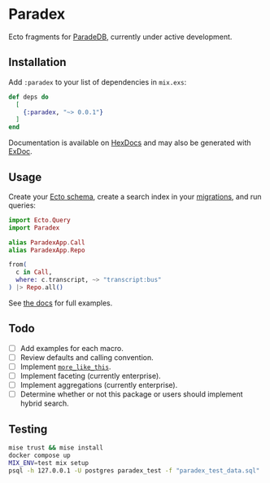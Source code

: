 # Paradex

Ecto fragments for [ParadeDB](https://www.paradedb.com/), currently under active development.

## Installation

Add `:paradex` to your list of dependencies in `mix.exs`:

<!-- BEGIN: VERSION -->
```elixir
def deps do
  [
    {:paradex, "~> 0.0.1"}
  ]
end
```
<!-- END: VERSION -->

Documentation is available on [HexDocs](https://hexdocs.pm/paradex/readme.html) and may also be generated with [ExDoc](https://github.com/elixir-lang/ex_doc).

## Usage

Create your [Ecto schema](./test/support/paradex_app/call.ex), create a search index in your [migrations](./priv/repo/migrations/20241013014316_setup.exs), and run queries:
```elixir
import Ecto.Query
import Paradex

alias ParadexApp.Call
alias ParadexApp.Repo

from(
  c in Call,
  where: c.transcript, ~> "transcript:bus"
) |> Repo.all()
```

See [the docs](https://hexdocs.pm/paradex/readme.html) for full examples.

## Todo

- [ ] Add examples for each macro.
- [ ] Review defaults and calling convention.
- [ ] Implement [`more_like_this`](https://docs.paradedb.com/documentation/advanced/specialized/more_like_this).
- [ ] Implement faceting (currently enterprise).
- [ ] Implement aggregations (currently enterprise).
- [ ] Determine whether or not this package or users should implement hybrid search.

## Testing

```sh
mise trust && mise install
docker compose up
MIX_ENV=test mix setup
psql -h 127.0.0.1 -U postgres paradex_test -f "paradex_test_data.sql"
```
